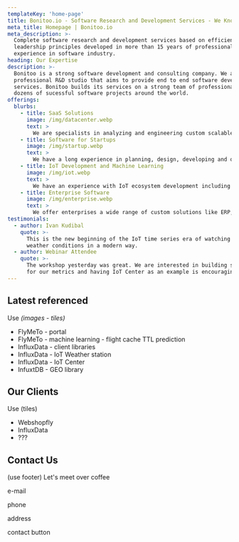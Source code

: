 ```yaml
---
templateKey: 'home-page'
title: Bonitoo.io - Software Research and Development Services - We Know How to Do IT Right
meta_title: Homepage | Bonitoo.io
meta_description: >-
  Complete software research and development services based on efficient
  leadership principles developed in more than 15 years of professional
  experience in software industry.
heading: Our Expertise
description: >-
  Bonitoo is a strong software development and consulting company. We are a
  professional R&D studio that aims to provide end to end software development projects and
  services. Bonitoo builds its services on a strong team of professionals, who delivered
  dozens of sucessful software projects around the world.
offerings:
  blurbs:
    - title: SaaS Solutions
      image: /img/datacenter.webp
      text: >
        We are specialists in analyzing and engineering custom scalable SaaS products with 3rd party services integration.
    - title: Software for Startups
      image: /img/startup.webp
      text: >
        We have a long experience in planning, design, developing and operating MVPs for startups and small businesses ready to enter the market.
    - title: IoT Development and Machine Learning
      image: /img/iot.webp
      text: >
        We have an experience with IoT ecosystem development including IoT devices, libraries for IoT devices, IoT portals, monitoring solutions and time series series analysis.
    - title: Enterprise Software
      image: /img/enterprise.webp
      text: >
        We offer enterprises a wide range of custom solutions like ERP, CRM, HRM, automated billing and payment systems to meet various business objectives.
testimonials:
  - author: Ivan Kudibal
    quote: >-
      This is the new beginning of the IoT time series era of watching the Earth
      weather conditions in a modern way.
  - author: Webinar Attendee
    quote: >-
      The workshop yesterday was great. We are interested in building some custom visualizations
      for our metrics and having IoT Center as an example is encouraging.
---
```


## Latest referenced

Use *(images - tiles)*

* FlyMeTo - portal
* FlyMeTo - machine learning - flight cache TTL prediction
* InfluxData - client libraries
* InfluxData - IoT Weather station
* InfluxData - IoT Center
* InfuxtDB -  GEO library

## Our Clients

Use (tiles)

* Webshopfly
* InfluxData
* ???

## Contact Us

(use footer)
Let's meet over coffee

e-mail

phone

address

contact button

